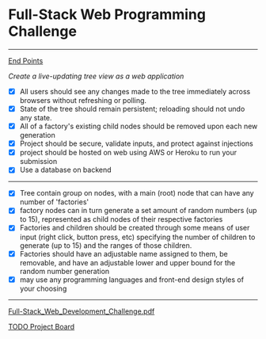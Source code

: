 # Full-Stack Web Programming Challenge

---

[End Points](https://www.notion.so/380d2f4d57a44c3d9b9771a285771377)

*Create a live-updating tree view as a web application*

- [x]  All users should see any changes made to the tree immediately across browsers without refreshing or polling.
- [x]  State of the tree should remain persistent; reloading should not undo any state.
- [x]  All of a factory's existing child nodes should be removed upon each new generation
- [x]  Project should be secure, validate inputs, and protect against injections
- [x]  project should be hosted on web using AWS or Heroku to run your submission
- [x]  Use a database on backend

---

- [x]  Tree contain group on nodes, with a main (root) node that can have any number of 'factories'
- [x]  factory nodes can in turn generate a set amount of random numbers (up to 15), represented as child nodes of their respective factories
- [x]  Factories and children should be created through some means of user input (right click, button press, etc) specifying the number of children to generate (up to 15) and the ranges of those children.
- [x]  Factories should have an adjustable name assigned to them, be removable, and have an adjustable lower and upper bound for the random number generation
- [x]  may use any programming languages and front-end design styles of your choosing

---

[Full-Stack_Web_Development_Challenge.pdf](https://drive.google.com/file/d/0B5z9L-QVWgSzTnBodFdtUGdjT2lfa0hrQWN1aU5uSTRhVnFB/view?usp=drivesdk)

[TODO Project Board](https://www.notion.so/47bdf3e05a594d8c9601d67cc4610c18)